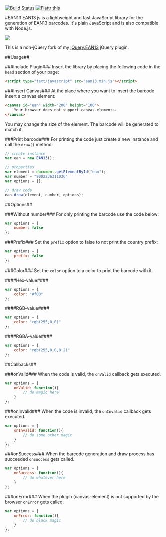 [![Build Status](https://travis-ci.org/joushx/EAN13.js.png?branch=master)](https://travis-ci.org/joushx/EAN13.js) <a href="https://flattr.com/submit/auto?user_id=joushx&url=https%3A%2F%2Fgithub.com%2Fjoushx%2FEAN13.js" target="_blank"><img src="http://api.flattr.com/button/flattr-badge-large.png" alt="Flattr this" title="Flattr this" border="0"></a>

#EAN13
EAN13.js is a lightweight and fast JavaScript library for the generation of EAN13 barcodes. It's plain JavaScript and is also compatible with Node.js.

<img src="https://raw.github.com/joushx/EAN13.js/master/barcode.png"/>

This is a non-jQuery fork of my [jQuery.EAN13](https://github.com/joushx/jQuery.EAN13) jQuery plugin.

##Usage##

###Include Plugin###
Insert the library by placing the following code in the `head` section of your page:

```html
<script type="text/javascript" src="ean13.min.js"></script>
```

###Insert Canvas###
At the place where you want to insert the barcode insert a canvas element:

```html
<canvas id="ean" width="200" height="100">
	Your browser does not support canvas-elements.
</canvas>
```

You may change the size of the element. The barcode will be generated to match it.

###Print barcode###
For printing the code just create a new instance and call the `draw()` method:

```javascript
// create instance
var ean = new EAN13();

// properties
var element = document.getElementById("ean");
var number = "9002236311036"
var options = {};

// draw code
ean.draw(element, number, options);

```

##Options##

###Without number###
For only printing the barcode use the code below:

```javascript
var options = {
	number: false	
};
```

###Prefix###
Set the `prefix` option to false to not print the country prefix:

```javascript
var options = {
	prefix: false	
};
```

###Color###
Set the `color` option to a color to print the barcode with it.

####Hex-value####

```javascript
var options = {
	color: "#f00"
};
```

####RGB-value####

```javascript
var options = {
	color: "rgb(255,0,0)"
};
```

####RGBA-value####

```javascript
var options = {
	color: "rgb(255,0,0,0.2)"
};
```

##Callbacks##

###onValid###
When the code is valid, the `onValid` callback gets executed.

```javascript
var options = {
	onValid: function(){
		// do magic here
	}
};
```

###onInvalid###
When the code is invalid, the `onInvalid` callback gets executed.

```javascript
var options = {
	onInvalid: function(){
		// do some other magic
	}
};
```

###onSuccess###
When the barcode generation and draw process has succeeded `onSuccess` gets called.

```javascript
var options = {
	onSuccess: function(){
		// do whatever here
	}
};
```

###onError###
When the plugin (canvas-element) is not supported by the browser `onError` gets called.

```javascript
var options = {
	onError: function(){
		// do black magic
	}
};
```
